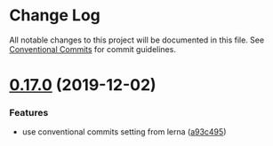 # Change Log

All notable changes to this project will be documented in this file.
See [Conventional Commits](https://conventionalcommits.org) for commit guidelines.

# [0.17.0](https://github.com/nulogy/design-system/compare/v0.16.4...v0.17.0) (2019-12-02)

### Features

- use conventional commits setting from lerna ([a93c495](https://github.com/nulogy/design-system/commit/a93c495))
